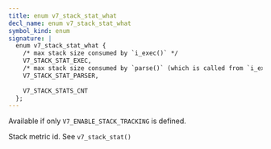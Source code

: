 ```yaml
---
title: enum v7_stack_stat_what
decl_name: enum v7_stack_stat_what
symbol_kind: enum
signature: |
  enum v7_stack_stat_what {
    /* max stack size consumed by `i_exec()` */
    V7_STACK_STAT_EXEC,
    /* max stack size consumed by `parse()` (which is called from `i_exec()`) */
    V7_STACK_STAT_PARSER,
  
    V7_STACK_STATS_CNT
  };
---
```


Available if only `V7_ENABLE_STACK_TRACKING` is defined.

Stack metric id. See `v7_stack_stat()` 

